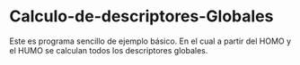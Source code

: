# Calculo-de-descriptores-Globales
Este es programa sencillo de ejemplo básico. En el cual a partir del HOMO y el HUMO se calculan todos los descriptores globales. 
